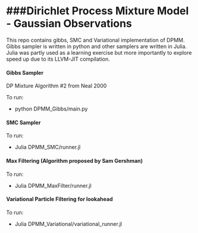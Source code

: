 ###Dirichlet Process Mixture Model - Gaussian Observations
==============

This repo contains gibbs, SMC and Variational implementation of DPMM. Gibbs sampler is written in python and other samplers are written in
Julia. Julia was partly used as a learning exercise but more importantly to explore speed up due to its LLVM-JIT compilation.



#### Gibbs Sampler
DP Mixture Algorithm #2 from Neal 2000 

To run: 
- python DPMM_Gibbs/main.py

#### SMC Sampler
To run:
- Julia DPMM_SMC/runner.jl

#### Max Filtering (Algorithm proposed by Sam Gershman)
To run:
- Julia DPMM_MaxFilter/runner.jl

#### Variational Particle Filtering for lookahead
To run:
- Julia DPMM_Variational/variational_runner.jl 
